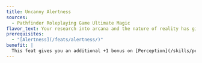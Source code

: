 ```yaml
---
title: Uncanny Alertness
sources:
  - Pathfinder Roleplaying Game Ultimate Magic
flavor_text: Your research into arcana and the nature of reality has given you heightened senses.
prerequisites:
  - "[Alertness](/feats/alertness/)"
benefit: |
  This feat gives you an additional +1 bonus on [Perception](/skills/perception/) and [Sense Motive](/skills/sense-motive/) checks, and you gain a +2 bonus on saving throws against sleep and charm effects.
---
```



